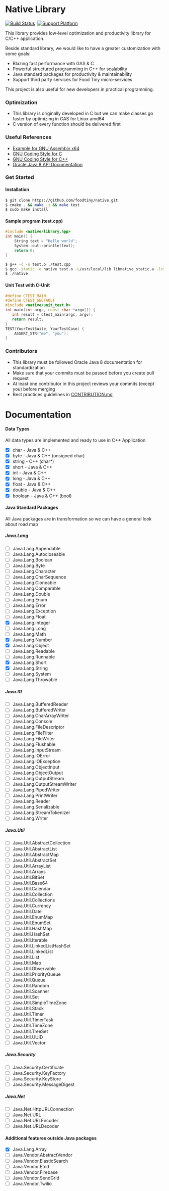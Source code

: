 # Native Library

[![Build Status](https://travis-ci.com/foodtiny/native.svg?token=p64HTBqDyw43Lh5iDLxP&branch=master)](https://travis-ci.com/foodtiny/native)
&nbsp;[![Support Platform](https://img.shields.io/badge/platform-linux%20%7C%20osx-blue.svg)]()

This library provides low-level optimization and productivity library for C/C++ application.

Beside standard library, we would like to have a greater customization with some goals:

- Blazing fast performance with GAS & C
- Powerful structured programming in C++ for scalability
- Java standard packages for productivity & maintainability
- Support third party services for Food Tiny micro-services

This project is also useful for new developers in practical programming.

###  Optimization
- This library is originally developed in C but we can make classes go faster by optimizing in GAS for Linux amd64
- C version of every function should be delivered first

### Useful References
- [Example for GNU Assembly x64](http://cs.lmu.edu/~ray/notes/gasexamples)
- [GNU Coding Style for C](https://www.gnu.org/prep/standards/html_node/Writing-C.html)
- [GNU Coding Style for C++](https://gcc.gnu.org/wiki/CppConventions)
- [Oracle Java 8 API Documentation](https://docs.oracle.com/javase/8/docs/api/)

### Get Started

#### Installation
```bash
$ git clone https://github.com/foodtiny/native.git
$ cmake . && make -j && make test
$ sudo make install
```

#### Sample program (test.cpp)
```cpp
#include <native/library.hpp>
int main() {
    String text = "Hello world";
    System::out::println(text);
    return 0;
}
```
```bash
$ g++ -c -o test.o ./test.cpp
$ gcc -static -o native test.o -L/usr/local/lib libnative_static.a -lstdc++
$ ./native
```

#### Unit Test with C-Unit
```cpp
#define CTEST_MAIN
#define CTEST_SEGFAULT
#include <native/unit_test.h>
int main(int argc, const char *argv[]) {
   int result = ctest_main(argc, argv);
   return result;
}
TEST(YourTestSuite, YourTestCase) {
    ASSERT_STR("me", "you");
}
```

### Contributors
- This library must be followed Oracle Java 8 documentation for standardization
- Make sure that your commits must be passed before you create pull request
- At least one contributor in this project reviews your commits (except you) before merging
- Best practices guidelines in [CONTRIBUTION.md](https://github.com/foodtiny/native/tree/development/CONTRIBUTION.md)

# Documentation

#### Data Types
All data types are implemented and ready to use in C++ Application
- [x] char - Java & C++
- [x] byte - Java & C++ (unsigned char)
- [x] string - C++ (char*)
- [x] short - Java & C++
- [x] int - Java & C++
- [x] long - Java & C++
- [x] float - Java & C++
- [x] double - Java & C++
- [x] boolean - Java & C++ (bool)

#### Java Standard Packages
All Java packages are in transformation so we can have a general look about road map

##### Java.Lang
- [ ] Java.Lang.Appendable
- [ ] Java.Lang.Autocloseable
- [ ] Java.Lang.Boolean
- [ ] Java.Lang.Byte
- [ ] Java.Lang.Character
- [ ] Java.Lang.CharSequence
- [ ] Java.Lang.Cloneable
- [ ] Java.Lang.Comparable
- [ ] Java.Lang.Double
- [ ] Java.Lang.Enum
- [ ] Java.Lang.Error
- [ ] Java.Lang.Exception
- [ ] Java.Lang.Float
- [x] Java.Lang.Integer
- [ ] Java.Lang.Long
- [ ] Java.Lang.Math
- [x] Java.Lang.Number
- [x] Java.Lang.Object
- [ ] Java.Lang.Readable
- [ ] Java.Lang.Runnable
- [x] Java.Lang.Short
- [x] Java.Lang.String
- [ ] Java.Lang.System
- [ ] Java.Lang.Throwable
##### Java.IO
- [ ] Java.Lang.BufferedReader
- [ ] Java.Lang.BufferedWriter
- [ ] Java.Lang.CharArrayWriter
- [ ] Java.Lang.Console
- [ ] Java.Lang.FileDescriptor
- [ ] Java.Lang.FileFilter
- [ ] Java.Lang.FileWriter
- [ ] Java.Lang.Flushable
- [ ] Java.Lang.InputStream
- [ ] Java.Lang.IOError
- [ ] Java.Lang.IOException
- [ ] Java.Lang.ObjectInput
- [ ] Java.Lang.ObjectOutput
- [ ] Java.Lang.OutputStream
- [ ] Java.Lang.OutputStreamWriter
- [ ] Java.Lang.PipedWriter
- [ ] Java.Lang.PrintWriter
- [ ] Java.Lang.Reader
- [ ] Java.Lang.Serializable
- [ ] Java.Lang.StreamTokenizer
- [ ] Java.Lang.Writer

##### Java.Util
- [ ] Java.Util.AbstractCollection
- [ ] Java.Util.AbstractList
- [ ] Java.Util.AbstractMap
- [ ] Java.Util.AbstractSet
- [ ] Java.Util.ArrayList
- [ ] Java.Util.Arrays
- [ ] Java.Util.BitSet
- [ ] Java.Util.Base64
- [ ] Java.Util.Calendar
- [ ] Java.Util.Collection
- [ ] Java.Util.Collections
- [ ] Java.Util.Currency
- [ ] Java.Util.Date
- [ ] Java.Util.EnumMap
- [ ] Java.Util.EnumSet
- [ ] Java.Util.HashMap
- [ ] Java.Util.HashSet
- [ ] Java.Util.Iterable
- [ ] Java.Util.LinkedListHashSet
- [ ] Java.Util.LinkedList
- [ ] Java.Util.List
- [ ] Java.Util.Map
- [ ] Java.Util.Observable
- [ ] Java.Util.PriorityQueue
- [ ] Java.Util.Queue
- [ ] Java.Util.Random
- [ ] Java.Util.Scanner
- [ ] Java.Util.Set
- [ ] Java.Util.SimpleTimeZone
- [ ] Java.Util.Stack
- [ ] Java.Util.Timer
- [ ] Java.Util.TimerTask
- [ ] Java.Util.TimeZone
- [ ] Java.Util.TreeSet
- [ ] Java.Util.UUID
- [ ] Java.Util.Vector

##### Java.Security
- [ ] Java.Security.Certificate
- [ ] Java.Security.KeyFactory
- [ ] Java.Security.KeyStore
- [ ] Java.Security.MessageDigest

##### Java.Net
- [ ] Java.Net.HttpURLConnection
- [ ] Java.Net.URL
- [ ] Java.Net.URLEncoder
- [ ] Java.Net.URLDecoder

#### Additional features outside Java packages
- [x] Java.Lang.Array
- [ ] Java.Vendor.AbstractVendor
- [ ] Java.Vendor.ElasticSearch
- [ ] Java.Vendor.Etcd
- [ ] Java.Vendor.Firebase
- [ ] Java.Vendor.SendGrid
- [ ] Java.Vendor.Twilio